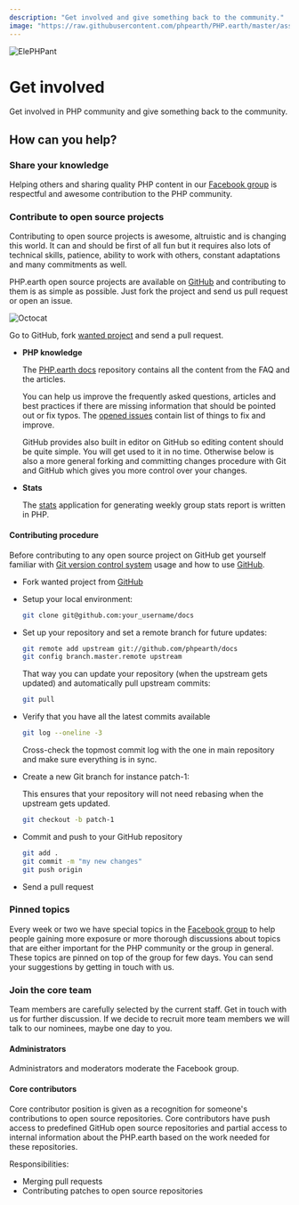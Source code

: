 ```yaml
---
description: "Get involved and give something back to the community."
image: "https://raw.githubusercontent.com/phpearth/PHP.earth/master/assets/meta/elephpant.png"
---
```


![ElePHPant](https://raw.githubusercontent.com/phpearth/PHP.earth/master/assets/meta/elephpant.png "ElePHPant")

# Get involved

Get involved in PHP community and give something back to the community.

## How can you help?

### Share your knowledge

Helping others and sharing quality PHP content in our
[Facebook group](https://www.facebook.com/groups/2204685680/) is respectful and
awesome contribution to the PHP community.

### Contribute to open source projects

Contributing to open source projects is awesome, altruistic and is changing this
world. It can and should be first of all fun but it requires also lots of
technical skills, patience, ability to work with others, constant adaptations
and many commitments as well.

PHP.earth open source projects are available on [GitHub](https://github.com/phpearth)
and contributing to them is as simple as possible. Just fork the project and send
us pull request or open an issue.

![Octocat](https://raw.githubusercontent.com/phpearth/PHP.earth/master/assets/meta/octocat.png "Octocat")

Go to GitHub, fork <a href="https://github.com/phpearth">wanted project</a> and
send a pull request.

* **PHP knowledge**

  The [PHP.earth docs](https://github.com/phpearth/docs) repository contains all
  the content from the FAQ and the articles.

  You can help us improve the frequently asked questions, articles and
  best practices if there are missing information that should be pointed out or
  fix typos. The [opened issues](https://github.com/phpearth/docs/issues)
  contain list of things to fix and improve.

  GitHub provides also built in editor on GitHub so editing content should be
  quite simple. You will get used to it in no time. Otherwise below is also a
  more general forking and committing changes procedure with Git and GitHub
  which gives you more control over your changes.

* **Stats**

  The [stats](https://github.com/phpearth/stats) application for generating weekly
  group stats report is written in PHP.

#### Contributing procedure

Before contributing to any open source project on GitHub get yourself familiar
with [Git version control system](/doc/interop/git) usage and how to use
[GitHub](https://help.github.com/).

* Fork wanted project from [GitHub](https://github.com/phpearth)

* Setup your local environment:

  ```bash
  git clone git@github.com:your_username/docs
  ```

* Set up your repository and set a remote branch for future updates:

  ```bash
  git remote add upstream git://github.com/phpearth/docs
  git config branch.master.remote upstream
  ```

  That way you can update your repository (when the upstream gets updated) and
  automatically pull upstream commits:

  ```bash
  git pull
  ```

* Verify that you have all the latest commits available

  ```bash
  git log --oneline -3
  ```

  Cross-check the topmost commit log with the one in main repository and make sure
  everything is in sync.

* Create a new Git branch for instance patch-1:

  This ensures that your repository will not need rebasing when the upstream gets
  updated.

  ```bash
  git checkout -b patch-1
  ```

* Commit and push to your GitHub repository

  ```bash
  git add .
  git commit -m "my new changes"
  git push origin
  ```

* Send a pull request

### Pinned topics

Every week or two we have special topics in the
[Facebook group](https://facebook.com/groups/2204685680) to help people gaining
more exposure or more thorough discussions about topics that are either important
for the PHP community or the group in general. These topics are pinned on top of
the group for few days. You can send your suggestions by getting in touch with
us.

### Join the core team

Team members are carefully selected by the current staff. Get in touch with us
for further discussion. If we decide to recruit more team members we will talk to
our nominees, maybe one day to you.

#### Administrators

Administrators and moderators moderate the Facebook group.

#### Core contributors

Core contributor position is given as a recognition for someone's contributions
to open source repositories. Core contributors have push access to predefined
GitHub open source repositories and partial access to internal information about
the PHP.earth based on the work needed for these repositories.

Responsibilities:

* Merging pull requests
* Contributing patches to open source repositories
